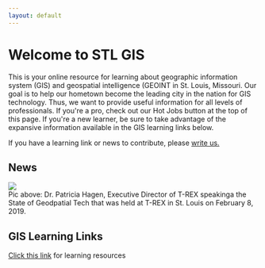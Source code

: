 ```yaml
---
layout: default
---
```


# Welcome to STL GIS
This is your online resource for learning about geographic information system (GIS) and geospatial intelligence (GEOINT in St. Louis, Missouri. Our goal is to help our hometown become the leading city in the nation for GIS technology. Thus, we want to provide useful information for all levels of professionals. If you're a pro, check out our Hot Jobs button at the top of this page. If you're a new learner, be sure to take advantage of the expansive information available in the GIS learning links below. 

If you have a learning link or news to contribute, please <a href="mailto:cheryl.hughey@geodatait.com">write us.</a>

## News
<img src="https://cherylhughey.github.io/img/hagen.jpg"><br>
Pic above: Dr. Patricia Hagen, Executive Director of T-REX speakinga the State of Geodpatial Tech that was held at T-REX in St. Louis on February 8, 2019.
 

## GIS Learning Links
[Click this link](./learn.html) for learning resources



